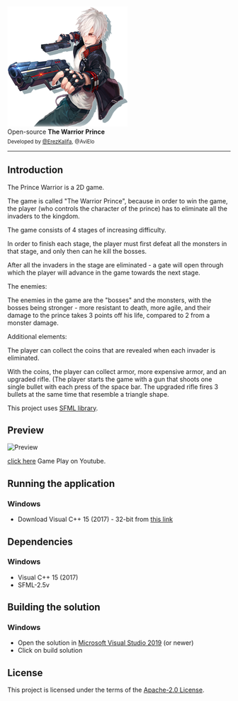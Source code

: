
<div>
    <a href="https://github.com/erezkalifa/OOP2_The_Warrior_Princes"><img src="https://github.com/erezkalifa/OOP2_The_Warrior_Prince/blob/fe4418bacafb93b02e2f5322cbfde7f99e4dbd64/Screenshots/Warrior%20Price%20Screenshot.png" alt="The Warrior Prince" title="The Warrior Prince"></a>
</div>

<div>
    Open-source <strong>The Warrior Prince</strong>
</div>

<div>
  <sub>
    Developed by <a href="https://github.com/erezkalifa">@ErezKalifa</a>, <a>@AviElo</a>
  </sub>
</div>
<hr/>


## Introduction
<p><span>The Prince Warrior is a 2D game.</span></p>
<p>The game is called "The Warrior Prince", because in order to win the game, the player (who controls the character of the prince) has to eliminate all the invaders to the kingdom.</p>
<p>The game consists of 4 stages of increasing difficulty.</p>
<p>In order to finish each stage, the player must first defeat all the monsters in that stage, and only then can he kill the bosses.</p>
<p>After all the invaders in the stage are eliminated - a gate will open through which the player will advance in the game towards the next stage.</p>
<p>The enemies:</p>
<p>The enemies in the game are the "bosses" and the monsters, with the bosses being stronger - more resistant to death, more agile, and their damage to the prince takes 3 points off his life, compared to 2 from a monster damage.</p>
<p>Additional elements:</p>
<p>The player can collect the coins that are revealed when each invader is eliminated.</p>
<p>With the coins, the player can collect armor, more expensive armor, and an upgraded rifle. (The player starts the game with a gun that shoots one single bullet with each press of the space bar. The upgraded rifle fires 3 bullets at the same time that resemble a triangle shape.</p>

This project uses [SFML library](https://www.sfml-dev.org/download/sfml/2.5.1/).


## Preview
<div>
    <img src="https://github.com/erezkalifa/OOP2_The_Warrior_Prince/blob/fe4418bacafb93b02e2f5322cbfde7f99e4dbd64/Screenshots/Warrior.gif" alt="Preview">
</div>

[click here](https://youtu.be/upOmR2-DD1w) Game Play on Youtube.


## Running the application
### Windows
* Download Visual C++ 15 (2017) - 32-bit from [this link](https://www.sfml-dev.org/files/SFML-2.5.1-windows-vc15-32-bit.zip)

## Dependencies
### Windows
* Visual C++ 15 (2017)
* SFML-2.5v

## Building the solution
### Windows
* Open the solution in [Microsoft Visual Studio 2019](https://www.visualstudio.com/) (or newer)
* Click on build solution

## License
This project is licensed under the terms of the [Apache-2.0 License](./LICENSE).
